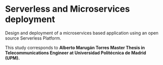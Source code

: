 # Serverless and Microservices deployment
Design and deployment of a microservices based application using an open source Serverless Platform. 

This study corresponds to **Alberto Marugán Torres Master Thesis in Telecommunications Engineer at Universidad Politécnica de Madrid (UPM).**
